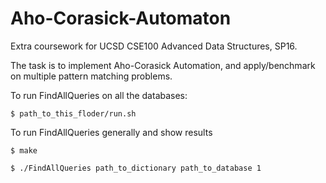 # Aho-Corasick-Automaton
Extra coursework for UCSD CSE100 Advanced Data Structures, SP16.

The task is to implement Aho-Corasick Automation, and apply/benchmark on multiple pattern matching problems.

To run FindAllQueries on all the databases:

`$ path_to_this_floder/run.sh`

To run FindAllQueries generally and show results

`$ make`

`$ ./FindAllQueries path_to_dictionary path_to_database 1`
